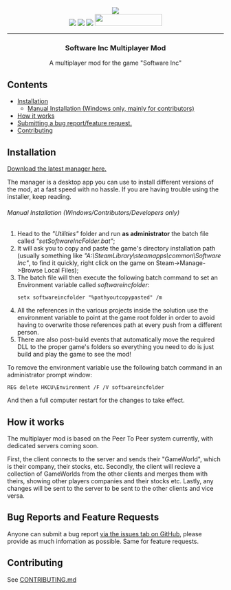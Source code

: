 <div align="center">
  <a href="https://cal3432.github.io/software-inc-multiplayer"><img  src="https://raw.githubusercontent.com/cal3432/software-inc-multiplayer/master/swinc.multiplayer/Assets/Logo/Square44x44Logo.targetsize-256.png" /></a><br>
  <a href="https://github.com/cal3432/software-inc-multiplayer/issues"><img  src="https://img.shields.io/github/issues/cal3432/software-inc-multiplayer?style=for-the-badge" /></a>
  <a href="https://github.com/cal3432/software-inc-multiplayer/stargazers"><img  src="https://img.shields.io/github/stars/cal3432/software-inc-multiplayer?style=for-the-badge" /></a>
  <a href="https://github.com/cal3432/software-inc-multiplayer/releases"><img  src="https://img.shields.io/github/downloads/cal3432/software-inc-multiplayer/total?style=for-the-badge" /></a>
  <a href="https://sincmultiplayer.net/discord"><img width="156" height="28" src="https://i.imgur.com/RokeTxs.png" /></a>
  <hr>
  <h3>Software Inc Multiplayer Mod</h3>
  <p>A multiplayer mod for the game "Software Inc"</p>
</div>

<h2>Contents</h2>

- <a href="#installation">Installation</a>
  - [Manual Installation (Windows only, mainly for contributors)](#manual-installation)
- <a href="#how-it-works">How it works</a>
- <a href="#bug-reports-and-feature-requests">Submitting a bug report/feature request.</a>
- <a href="#contributing">Contributing</a>

## Installation

<a href="https://github.com/cal3432/software-inc-multiplayer/releases/tag/2.0.0-launcher"> Download the latest manager here.</a>

The manager is a desktop app you can use to install different versions of the mod, at a fast speed with no hassle. If you are having trouble using the installer, keep reading.

###### Manual Installation (Windows/Contributors/Developers only)

1. Head to the _"Utilities"_ folder and run __as administrator__ the batch file called _"setSoftwareIncFolder.bat"_;
2. It will ask you to copy and paste the game's directory installation path (usually something like _"A:\SteamLibrary\steamapps\common\Software Inc"_, to find it quickly, right click on the game on Steam->Manage->Browse Local Files);
3. The batch file will then execute the following batch command to set an Environment variable called _softwareincfolder_:
	```batch
	setx softwareincfolder "%pathyoutcopypasted" /m
	```
4. All the references in the various projects inside the solution use the environment variable to point at the game root folder in order to avoid having to overwrite those references path at every push from a different person.
5. There are also post-build events that automatically move the required DLL to the proper game's folders so everything you need to do is just build and play the game to see the mod!

To remove the environment variable use the following batch command in an administrator prompt window:
```batch
REG delete HKCU\Environment /F /V softwareincfolder
```
And then a full computer restart for the changes to take effect.

## How it works

The multiplayer mod is based on the Peer To Peer system currently, with dedicated servers coming soon.

First, the client connects to the server and sends their "GameWorld", which is their company, their stocks, etc.
Secondly, the client will recieve a collection of GameWorlds from the other clients and merges them with theirs, showing other players companies and their stocks etc.
Lastly, any changes will be sent to the server to be sent to the other clients and vice versa.

## Bug Reports and Feature Requests

Anyone can submit a bug report <a href="https://github.com/cal3432/software-inc-multiplayer/issues">via the issues tab on GitHub</a>, please provide as much infomation as possible.
Same for feature requests.

## Contributing

See <a href="https://github.com/cal3432/software-inc-multiplayer/blob/nightly/CONTRIBUTING.md">CONTRIBUTING.md</a>





